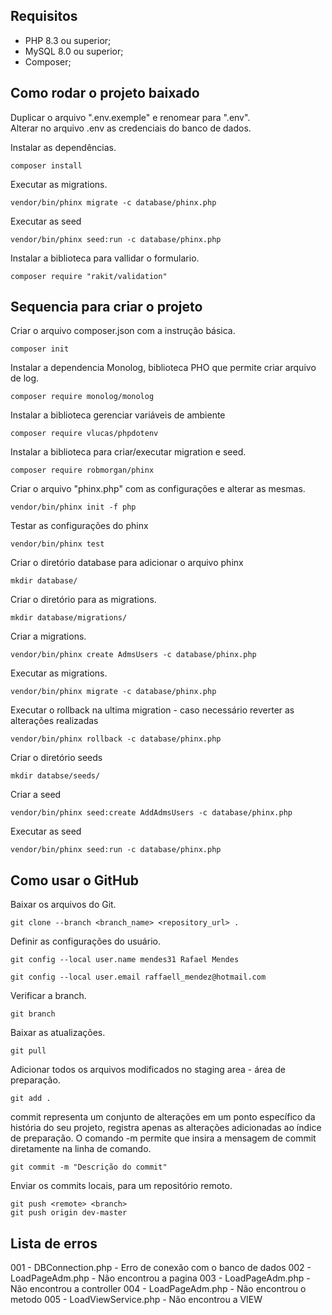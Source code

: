 ## Requisitos

* PHP 8.3 ou superior;
* MySQL 8.0 ou superior;
* Composer;

## Como rodar o projeto baixado

Duplicar o arquivo ".env.exemple" e renomear para ".env".<br>
Alterar no arquivo .env as credenciais do banco de dados.<br>

Instalar as dependências.
```
composer install
```
Executar as migrations.
```
vendor/bin/phinx migrate -c database/phinx.php
```
Executar as seed
```
vendor/bin/phinx seed:run -c database/phinx.php
```

Instalar a biblioteca para vallidar o formulario.
```
composer require "rakit/validation"
```


## Sequencia para criar o projeto
Criar o arquivo composer.json com a instrução básica.
```
composer init
```
Instalar a dependencia Monolog, biblioteca PHO que permite criar arquivo de log.
```
composer require monolog/monolog
```

Instalar a biblioteca gerenciar variáveis de ambiente
```
composer require vlucas/phpdotenv
```
Instalar a biblioteca para criar/executar migration e seed.
```
composer require robmorgan/phinx
```
Criar o arquivo "phinx.php" com as configurações e alterar as mesmas.
```
vendor/bin/phinx init -f php
```

Testar as configurações do phinx
```
vendor/bin/phinx test 
```
Criar o diretório database para adicionar o arquivo phinx
```
mkdir database/
```

Criar o diretório para as migrations.
```
mkdir database/migrations/
```

Criar a migrations.
```
vendor/bin/phinx create AdmsUsers -c database/phinx.php
```

Executar as migrations.
```
vendor/bin/phinx migrate -c database/phinx.php
```

Executar o rollback na ultima migration - caso necessário reverter as alterações realizadas
```
vendor/bin/phinx rollback -c database/phinx.php
```

Criar o diretório seeds
```
mkdir databse/seeds/
```

Criar a seed
```
vendor/bin/phinx seed:create AddAdmsUsers -c database/phinx.php
```

Executar as seed
```
vendor/bin/phinx seed:run -c database/phinx.php
```


## Como usar o GitHub
Baixar os arquivos do Git.
```
git clone --branch <branch_name> <repository_url> .
```

Definir as configurações do usuário.
```
git config --local user.name mendes31 Rafael Mendes
```
```
git config --local user.email raffaell_mendez@hotmail.com
```

Verificar a branch.
```
git branch 
```

Baixar as atualizações.
```
git pull
```

Adicionar todos os arquivos modificados no staging area - área de preparação.
```
git add .
```

commit representa um conjunto de alterações em um ponto específico da história do seu projeto, registra apenas as alterações adicionadas ao índice de preparação.
O comando -m permite que insira a mensagem de commit diretamente na linha de comando.
```
git commit -m "Descrição do commit"
```

Enviar os commits locais, para um repositório remoto.
```
git push <remote> <branch>
git push origin dev-master
```



## Lista de erros
001 - DBConnection.php - Erro de conexão com o banco de dados
002 - LoadPageAdm.php - Não encontrou a pagina
003 - LoadPageAdm.php - Não encontrou a controller
004 - LoadPageAdm.php - Não encontrou o metodo
005 - LoadViewService.php - Não encontrou a VIEW






